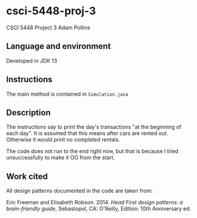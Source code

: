 # csci-5448-proj-3
 CSCI 5448 Project 3
 Adam Pollins

## Language and environment
Developed in JDK 13

## Instructions
The main method is contained in `Simulation.java`

## Description

The instructions say to print the day's transactions "at the beginning of each day". It is assumed that this means after cars are rented out. Otherwise it would print no completed rentals.

The code does not run to the end right now, but that is because I tried unsuccessfully to make it OO from the start.

## Work cited
All design patterns documented in the code are taken from:

Eric Freeman and Elisabeth Robson. 2014. *Head First design patterns: a brain-friendly guide*, Sebastopol, CA: O'Reilly, Edition: 10th Anniversary ed.
